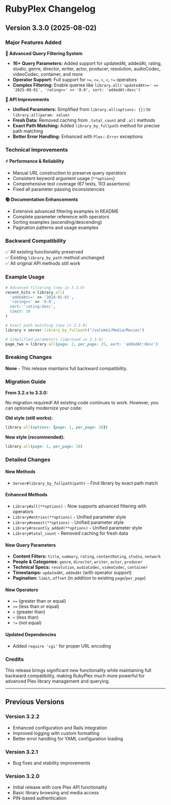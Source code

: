# RubyPlex Changelog

## Version 3.3.0 (2025-08-02)

### Major Features Added

**🚀 Advanced Query Filtering System**
- **16+ Query Parameters:** Added support for updatedAt, addedAt, rating, studio, genre, director, writer, actor, producer, resolution, audioCodec, videoCodec, container, and more
- **Operator Support:** Full support for `>=`, `<=`, `>`, `<`, `!=` operators
- **Complex Filtering:** Enable queries like `library.all('updatedAt>=' => '2025-08-01', 'rating>=' => '8.0', sort: 'addedAt:desc')`

**🔧 API Improvements**
- **Unified Parameters:** Simplified from `library.all(options: {})` to `library.all(param: value)`
- **Fresh Data:** Removed caching from `.total_count` and `.all` methods
- **Exact Path Matching:** Added `library_by_fullpath` method for precise path matching
- **Better Error Handling:** Enhanced with `Plex::Error` exceptions

### Technical Improvements

**⚡ Performance & Reliability**
- Manual URL construction to preserve query operators
- Consistent keyword argument usage (`**options`)
- Comprehensive test coverage (67 tests, 103 assertions)
- Fixed all parameter passing inconsistencies

**📚 Documentation Enhancements**
- Extensive advanced filtering examples in README
- Complete parameter reference with operators
- Sorting examples (ascending/descending)
- Pagination patterns and usage examples

### Backward Compatibility

✅ All existing functionality preserved  
✅ Existing `library_by_path` method unchanged  
✅ All original API methods still work

### Example Usage

```ruby
# Advanced filtering (new in 3.3.0)
recent_hits = library.all(
  'addedAt>=' => '2024-01-01',
  'rating>=' => '8.0',
  sort: 'rating:desc',
  limit: 10
)

# Exact path matching (new in 3.3.0)
library = server.library_by_fullpath("/volume1/Media/Movies")

# Simplified parameters (improved in 3.3.0)
page_two = library.all(page: 2, per_page: 25, sort: 'addedAt:desc')
```

### Breaking Changes

**None** - This release maintains full backward compatibility.

### Migration Guide

**From 3.2.x to 3.3.0:**

No migration required! All existing code continues to work. However, you can optionally modernize your code:

**Old style (still works):**
```ruby
library.all(options: {page: 1, per_page: 10})
```

**New style (recommended):**
```ruby
library.all(page: 1, per_page: 10)
```

### Detailed Changes

#### New Methods
- `Server#library_by_fullpath(path)` - Find library by exact path match

#### Enhanced Methods
- `Library#all(**options)` - Now supports advanced filtering with operators
- `Library#entries(**options)` - Unified parameter style
- `Library#newest(**options)` - Unified parameter style  
- `Library#recently_added(**options)` - Unified parameter style
- `Library#total_count` - Removed caching for fresh data

#### New Query Parameters
- **Content Filters:** `title`, `summary`, `rating`, `contentRating`, `studio`, `network`
- **People & Categories:** `genre`, `director`, `writer`, `actor`, `producer`
- **Technical Specs:** `resolution`, `audioCodec`, `videoCodec`, `container`
- **Timestamps:** `updatedAt`, `addedAt` (with operator support)
- **Pagination:** `limit`, `offset` (in addition to existing `page`/`per_page`)

#### New Operators
- `>=` (greater than or equal)
- `<=` (less than or equal)
- `>` (greater than)
- `<` (less than)
- `!=` (not equal)

#### Updated Dependencies
- Added `require 'cgi'` for proper URL encoding

### Credits

This release brings significant new functionality while maintaining full backward compatibility, making RubyPlex much more powerful for advanced Plex library management and querying.

---

## Previous Versions

### Version 3.2.2
- Enhanced configuration and Rails integration
- Improved logging with custom formatting
- Better error handling for YAML configuration loading

### Version 3.2.1
- Bug fixes and stability improvements

### Version 3.2.0
- Initial release with core Plex API functionality
- Basic library browsing and media access
- PIN-based authentication